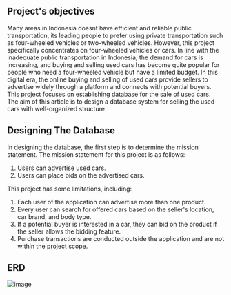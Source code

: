 ## Project's objectives
Many areas in Indonesia doesnt have efficient and reliable public transportation, its leading people to prefer using private transportation such as four-wheeled vehicles or two-wheeled vehicles. However, this project specifically concentrates on four-wheeled vehicles or cars. In line with the inadequate public transportation in Indonesia, the demand for cars is increasing, and buying and selling used cars has become quite popular for people who need a four-wheeled vehicle but have a limited budget. In this digital era, the online buying and selling of used cars provide sellers to advertise widely through a platform and connects with potential buyers. This project focuses on establishing database for the sale of used cars. 
The aim of this article is to design a database system for selling the used cars with well-organized structure.

## Designing The Database
In designing the database, the first step is to determine the mission statement. The mission statement for this project is as follows:
1. Users can advertise used cars.
2. Users can place bids on the advertised cars.

This project has some limitations, including:
1. Each user of the application can advertise more than one product.
2. Every user can search for offered cars based on the seller's location, car brand, and body type.
3. If a potential buyer is interested in a car, they can bid on the product if the seller allows the bidding feature.
4. Purchase transactions are conducted outside the application and are not within the project scope.

## ERD
![image](https://github.com/virganov/used_car/assets/155287274/c96c6fb5-bdae-4c2e-8896-2f86794acc13)

